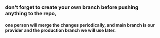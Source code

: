 ### don't forget to create your own branch before pushing anything to the repo, 
#### one person will merge the changes periodically, and main branch is our provider and the production branch we will use later.